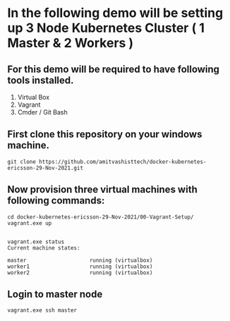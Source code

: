 # In the following demo will be setting up 3 Node Kubernetes Cluster ( 1 Master & 2 Workers ) 

## For this demo will be required to have following tools installed. 
1.	Virtual Box
2.	Vagrant 
3.	Cmder / Git Bash 

## First clone this repository on your windows machine.

```
git clone https://github.com/amitvashisttech/docker-kubernetes-ericsson-29-Nov-2021.git
``` 

## Now provision three virtual machines with following commands:

```
cd docker-kubernetes-ericsson-29-Nov-2021/00-Vagrant-Setup/
vagrant.exe up


vagrant.exe status
Current machine states:

master                    running (virtualbox)
worker1                   running (virtualbox)
worker2                   running (virtualbox)
```


## Login to master node
```
vagrant.exe ssh master
```
